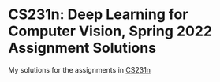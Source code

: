 # CS231n: Deep Learning for Computer Vision, Spring 2022 Assignment Solutions

My solutions for the assignments in [CS231n](http://cs231n.stanford.edu/assignments.html)